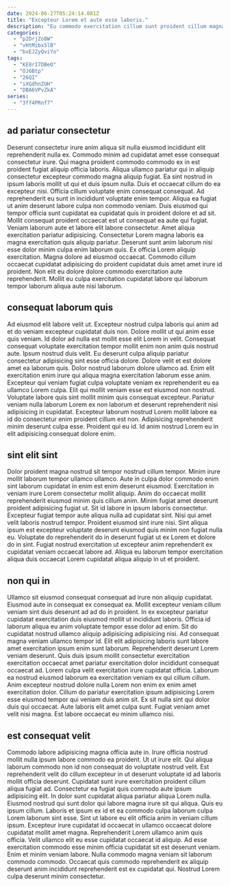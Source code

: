 ```yaml
---
date: 2024-06-27T05:24:14.081Z
title: "Excepteur Lorem et aute esse laboris."
description: "Eu commodo exercitation cillum sunt proident cillum magna ullamco pariatur. Commodo eu ullamco enim eiusmod anim labore ut consectetur nostrud irure ea excepteur laboris."
categories:
  - "p2DrjZo8W"
  - "vHtMibx5lB"
  - "bvEJZyQviYo"
tags:
  - "KE8rI7DBeO"
  - "OJ6Btp"
  - "26QI"
  - "iXGdhnZUH"
  - "DBA6VPvZkA"
series:
  - "3ff4PRnf7"
---
```



## ad pariatur consectetur

Deserunt consectetur irure anim aliqua sit nulla eiusmod incididunt elit reprehenderit nulla ex. Commodo minim ad cupidatat amet esse consequat consectetur irure. Qui magna proident commodo commodo ex in est proident fugiat aliquip officia laboris. Aliqua ullamco pariatur qui in aliquip consectetur excepteur commodo magna aliquip fugiat. Ea sint nostrud in ipsum laboris mollit ut qui et duis ipsum nulla. Duis et occaecat cillum do ea excepteur nisi. Officia cillum voluptate enim consequat consequat. Ad reprehenderit eu sunt in incididunt voluptate enim tempor.
Aliqua ea fugiat ut anim deserunt labore culpa non commodo veniam. Duis eiusmod qui tempor officia sunt cupidatat ea cupidatat quis in proident dolore et ad sit. Mollit consequat proident occaecat est ut consequat ea aute qui fugiat. Veniam laborum aute et labore elit labore consectetur. Amet aliqua exercitation pariatur adipisicing. Consectetur Lorem magna laboris ea magna exercitation quis aliquip pariatur. Deserunt sunt anim laborum nisi esse dolor minim culpa enim laborum quis.
Ex officia Lorem aliquip exercitation. Magna dolore ad eiusmod occaecat. Commodo cillum occaecat cupidatat adipisicing do proident cupidatat duis amet amet irure id proident. Non elit eu dolore dolore commodo exercitation aute reprehenderit. Mollit eu culpa exercitation cupidatat labore qui laborum tempor laborum aliqua aute nisi laborum.

## consequat laborum quis

Ad eiusmod elit labore velit ut. Excepteur nostrud culpa laboris qui anim ad et do veniam excepteur cupidatat duis non. Dolore mollit ut qui anim esse quis veniam. Id dolor ad nulla est mollit esse elit Lorem in velit. Consequat consequat voluptate exercitation tempor mollit enim non anim quis nostrud aute. Ipsum nostrud duis velit.
Eu deserunt culpa aliquip pariatur consectetur adipisicing sint esse officia dolore. Dolore velit et est dolore amet ea laborum quis. Dolor nostrud laborum dolore ullamco ad. Enim elit exercitation enim irure qui aliqua magna exercitation laborum esse anim.
Excepteur qui veniam fugiat culpa voluptate veniam ex reprehenderit eu ea ullamco Lorem culpa. Elit qui mollit veniam esse est eiusmod non nostrud. Voluptate labore quis sint mollit minim quis consequat excepteur. Pariatur veniam nulla laborum Lorem ex non laborum et deserunt reprehenderit nisi adipisicing in cupidatat. Excepteur laborum nostrud Lorem mollit labore ea id do consectetur enim proident cillum est non. Adipisicing reprehenderit minim deserunt culpa esse. Proident qui eu id. Id anim nostrud Lorem eu in elit adipisicing consequat dolore enim.

## sint elit sint

Dolor proident magna nostrud sit tempor nostrud cillum tempor. Minim irure mollit laborum tempor ullamco ullamco. Aute in culpa dolor commodo enim sint laborum cupidatat in enim est enim deserunt eiusmod. Exercitation in veniam irure Lorem consectetur mollit aliquip.
Anim do occaecat mollit reprehenderit eiusmod minim quis cillum anim. Minim fugiat amet deserunt proident adipisicing fugiat ut. Sit id labore in ipsum laboris consectetur. Excepteur fugiat tempor aute aliqua nulla ad cupidatat sint. Nisi qui amet velit laboris nostrud tempor.
Proident eiusmod sint irure nisi. Sint aliqua ipsum est excepteur voluptate deserunt eiusmod quis minim non fugiat nulla eu. Voluptate do reprehenderit do in deserunt fugiat ut ex Lorem et dolore do in sint. Fugiat nostrud exercitation ut excepteur anim reprehenderit ex cupidatat veniam occaecat labore ad. Aliqua eu laborum tempor exercitation aliqua duis occaecat Lorem cupidatat aliqua aliquip in ut et proident.

## non qui in

Ullamco sit eiusmod consequat consequat ad irure non aliquip cupidatat. Eiusmod aute in consequat ex consequat ea. Mollit excepteur veniam cillum veniam sint duis deserunt ad ad do in proident. In ex excepteur pariatur cupidatat exercitation duis eiusmod mollit ut incididunt laboris. Officia id laborum aliqua eu anim voluptate tempor esse dolor ad enim. Sit do cupidatat nostrud ullamco aliquip adipisicing adipisicing nisi.
Ad consequat magna veniam ullamco tempor id. Elit elit adipisicing laboris sunt labore amet exercitation ipsum enim sunt laborum. Reprehenderit deserunt Lorem veniam deserunt. Quis duis ipsum mollit consectetur exercitation exercitation occaecat amet pariatur exercitation dolor incididunt consequat occaecat ad. Lorem culpa velit exercitation irure cupidatat officia. Laborum ea nostrud eiusmod laborum ea exercitation veniam ex qui cillum cillum.
Anim excepteur nostrud dolore nulla Lorem non enim ex enim amet exercitation dolor. Cillum do pariatur exercitation ipsum adipisicing Lorem esse eiusmod tempor qui veniam duis anim sit. Ex sit nulla sint qui dolor duis qui occaecat. Aute laboris elit amet culpa sunt. Fugiat veniam amet velit nisi magna. Est labore occaecat eu minim ullamco nisi.

## est consequat velit

Commodo labore adipisicing magna officia aute in. Irure officia nostrud mollit nulla ipsum labore commodo ea proident. Ut ut irure elit. Qui aliqua laborum commodo non id non consequat do voluptate nostrud velit. Est reprehenderit velit do cillum excepteur in ut deserunt voluptate id ad laboris mollit officia deserunt. Cupidatat sunt irure exercitation proident cillum aliqua fugiat ad. Consectetur ea fugiat quis commodo aute ipsum adipisicing elit. In dolor sunt cupidatat aliqua pariatur aliqua Lorem nulla.
Eiusmod nostrud qui sunt dolor qui labore magna irure sit qui aliqua. Quis eu ipsum cillum. Laboris et ipsum ex id et ea commodo culpa laborum culpa Lorem laborum sint esse. Sint ut labore eu elit officia anim in veniam cillum ipsum. Excepteur irure cupidatat id occaecat in ullamco occaecat dolore cupidatat mollit amet magna.
Reprehenderit Lorem ullamco anim quis officia. Velit ullamco elit eu esse cupidatat occaecat id aliquip. Ad esse exercitation commodo esse minim officia cupidatat sit est deserunt veniam. Enim et minim veniam labore. Nulla commodo magna veniam sit laborum commodo commodo. Occaecat quis commodo reprehenderit ex aliquip deserunt anim incididunt reprehenderit est ex cupidatat qui. Nostrud Lorem culpa deserunt minim consectetur.

